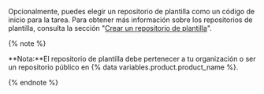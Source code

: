 Opcionalmente, puedes elegir un repositorio de plantilla como un código de inicio para la tarea. Para obtener más información sobre los repositorios de plantilla, consulta la sección "[Crear un repositorio de plantilla](/github/creating-cloning-and-archiving-repositories/creating-a-template-repository)".

{% note %}

**Nota:**El repositorio de plantilla debe pertenecer a tu organización o ser un repositorio público en {% data variables.product.product_name %}.

{% endnote %}